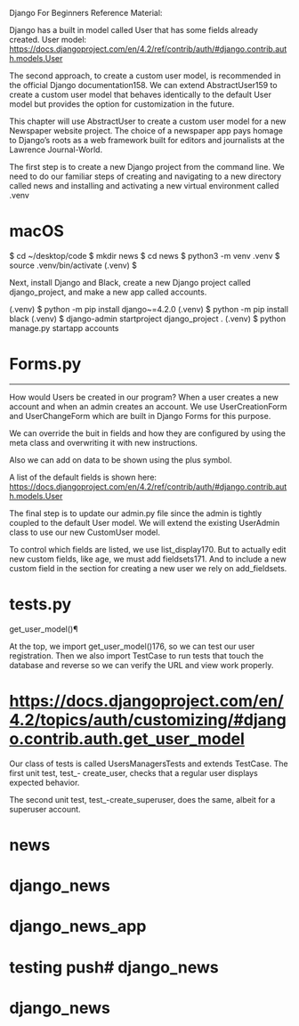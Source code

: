 Django For Beginners Reference Material:

Django has a built in model called User that has some fields already created.
User model: https://docs.djangoproject.com/en/4.2/ref/contrib/auth/#django.contrib.auth.models.User

The second approach, to create a custom user model, is recommended in the official Django
documentation158. We can extend AbstractUser159 to create a custom user model that behaves
identically to the default User model but provides the option for customization in the future.

This chapter will use AbstractUser to create a custom user model for a new Newspaper website
project. The choice of a newspaper app pays homage to Django’s roots as a web framework built
for editors and journalists at the Lawrence Journal-World.

The first step is to create a new Django project from the command line. We need to do our familiar
steps of creating and navigating to a new directory called news and installing and activating a new
virtual environment called .venv

# macOS

$ cd ~/desktop/code
$ mkdir news
$ cd news
$ python3 -m venv .venv
$ source .venv/bin/activate
(.venv) $

Next, install Django and Black, create a new Django project called django_project, and make a
new app called accounts.

(.venv) $ python -m pip install django~=4.2.0
(.venv) $ python -m pip install black
(.venv) $ django-admin startproject django_project .
(.venv) $ python manage.py startapp accounts

# Forms.py

---

How would Users be created in our program? When a user creates a new account and when an admin creates an account. We use UserCreationForm and UserChangeForm which are built in Django Forms for this purpose.

We can override the buit in fields and how they are configured by using the meta class and overwriting it with new instructions.

Also we can add on data to be shown using the plus symbol.

A list of the default fields is shown here: https://docs.djangoproject.com/en/4.2/ref/contrib/auth/#django.contrib.auth.models.User

The final step is to update our admin.py file since the admin is tightly coupled to the default
User model. We will extend the existing UserAdmin class to use our new CustomUser model.

To control which fields are listed, we use list_display170. But to actually edit new custom fields,
like age, we must add fieldsets171. And to include a new custom field in the section for creating a
new user we rely on add_fieldsets.

# tests.py

get_user_model()¶

At the top, we import get_user_model()176, so we can test our user registration. Then we also
import TestCase to run tests that touch the database and reverse so we can verify the URL and
view work properly.
# https://docs.djangoproject.com/en/4.2/topics/auth/customizing/#django.contrib.auth.get_user_model

Our class of tests is called UsersManagersTests and extends TestCase. The first unit test, test\_-
create_user, checks that a regular user displays expected behavior.

The second unit test, test\_-create_superuser, does the same, albeit for a superuser account.


# news
# django_news
# django_news_app

# testing push# django_news
# django_news
